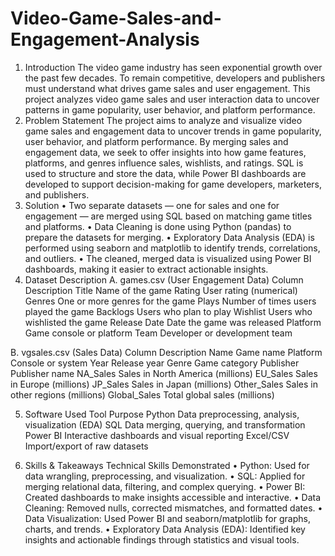 # Video-Game-Sales-and-Engagement-Analysis
1. Introduction
The video game industry has seen exponential growth over the past few decades. To remain competitive, developers and publishers must understand what drives game sales and user engagement. This project analyzes video game sales and user interaction data to uncover patterns in game popularity, user behavior, and platform performance.
2. Problem Statement
The project aims to analyze and visualize video game sales and engagement data to uncover trends in game popularity, user behavior, and platform performance. By merging sales and engagement data, we seek to offer insights into how game features, platforms, and genres influence sales, wishlists, and ratings. SQL is used to structure and store the data, while Power BI dashboards are developed to support decision-making for game developers, marketers, and publishers.
3. Solution
•	Two separate datasets — one for sales and one for engagement — are merged using SQL based on matching game titles and platforms.
•	Data Cleaning is done using Python (pandas) to prepare the datasets for merging.
•	Exploratory Data Analysis (EDA) is performed using seaborn and matplotlib to identify trends, correlations, and outliers.
•	The cleaned, merged data is visualized using Power BI dashboards, making it easier to extract actionable insights.
4. Dataset Description
A. games.csv (User Engagement Data)
Column	Description
Title	Name of the game
Rating	User rating (numerical)
Genres	One or more genres for the game
Plays	Number of times users played the game
Backlogs	Users who plan to play
Wishlist	Users who wishlisted the game
Release Date	Date the game was released
Platform	Game console or platform
Team	Developer or development team

B. vgsales.csv (Sales Data)
Column	Description
Name	Game name
Platform	Console or system
Year	Release year
Genre	Game category
Publisher	Publisher name
NA_Sales	Sales in North America (millions)
EU_Sales	Sales in Europe (millions)
JP_Sales	Sales in Japan (millions)
Other_Sales	Sales in other regions (millions)
Global_Sales	Total global sales (millions)

5. Software Used
Tool	Purpose
Python	Data preprocessing, analysis, visualization (EDA)
SQL	Data merging, querying, and transformation
Power BI	Interactive dashboards and visual reporting
Excel/CSV	Import/export of raw datasets

6. Skills & Takeaways
Technical Skills Demonstrated
•	Python: Used for data wrangling, preprocessing, and visualization.
•	SQL: Applied for merging relational data, filtering, and complex querying.
•	Power BI: Created dashboards to make insights accessible and interactive.
•	Data Cleaning: Removed nulls, corrected mismatches, and formatted dates.
•	Data Visualization: Used Power BI and seaborn/matplotlib for graphs, charts, and trends.
•	Exploratory Data Analysis (EDA): Identified key insights and actionable findings through statistics and visual tools.
